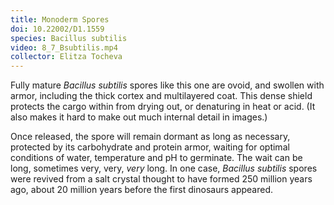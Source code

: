 ```yaml
---
title: Monoderm Spores
doi: 10.22002/D1.1559
species: Bacillus subtilis
video: 8_7_Bsubtilis.mp4
collector: Elitza Tocheva
---
```


Fully mature *Bacillus subtilis* spores like this one are ovoid, and swollen with armor, including the thick cortex and multilayered coat. This dense shield protects the cargo within from drying out, or denaturing in heat or acid. (It also makes it hard to make out much internal detail in images.)

Once released, the spore will remain dormant as long as necessary, protected by its carbohydrate and protein armor, waiting for optimal conditions of water, temperature and pH to germinate. The wait can be long, sometimes very, very, *very* long. In one case, *Bacillus subtilis* spores were revived from a salt crystal thought to have formed 250 million years ago, about 20 million years before the first dinosaurs appeared.

